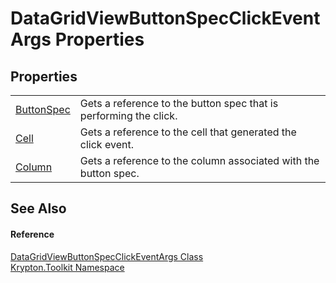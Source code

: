 # DataGridViewButtonSpecClickEventArgs Properties




## Properties
<table>
<tr>
<td><a href="7efb7415-c6e4-fffa-9258-0ba00e417688.md">ButtonSpec</a></td>
<td>Gets a reference to the button spec that is performing the click.</td></tr>
<tr>
<td><a href="09eca4d9-45b1-81ab-e194-e26f5d3b3f12.md">Cell</a></td>
<td>Gets a reference to the cell that generated the click event.</td></tr>
<tr>
<td><a href="84300cca-8f27-c02a-3a0d-d420b9db5e7b.md">Column</a></td>
<td>Gets a reference to the column associated with the button spec.</td></tr>
</table>

## See Also


#### Reference
<a href="f99eea2f-ff82-8e5f-e8e5-67bf76f58290.md">DataGridViewButtonSpecClickEventArgs Class</a>  
<a href="79d2eac2-21f4-54ff-7552-b20c33c30600.md">Krypton.Toolkit Namespace</a>  

